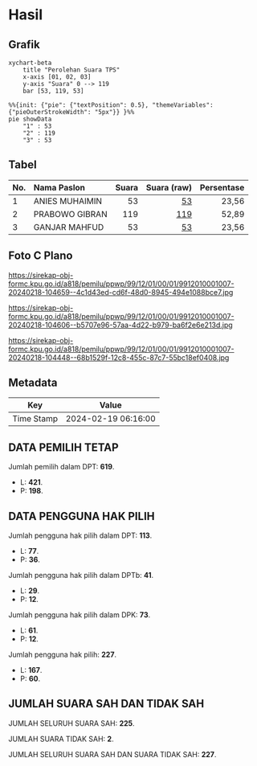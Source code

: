 # Hasil

## Grafik

```mermaid
xychart-beta
    title "Perolehan Suara TPS"
    x-axis [01, 02, 03]
    y-axis "Suara" 0 --> 119
    bar [53, 119, 53]
```

```mermaid
%%{init: {"pie": {"textPosition": 0.5}, "themeVariables": {"pieOuterStrokeWidth": "5px"}} }%%
pie showData
    "1" : 53
    "2" : 119
    "3" : 53
```

## Tabel

| No. | Nama Paslon    | Suara | Suara (raw) | Persentase |
|:--- |:-------------- | -----:| -----------:| ----------:|
| 1   | ANIES MUHAIMIN | 53    | [53][p-1]   | 23,56      |
| 2   | PRABOWO GIBRAN | 119   | [119][p-2]  | 52,89      |
| 3   | GANJAR MAHFUD  | 53    | [53][p-3]   | 23,56      |


[p-1]: https://github.com/gigit-pemilu/pemilu-2024-99-luar-negeri/blob/main/pilpres/hitung-suara/sub/99-luar-negeri/sub/12-bandar-seri-begawan-brunei-darussalam/sub/01-bandar-seri-begawan-brunei-darussalam/sub/0001-bandar-seri-begawan-brunei-darussalam/sub/007-tps-006/sub/paslon-1.txt
[p-2]: https://github.com/gigit-pemilu/pemilu-2024-99-luar-negeri/blob/main/pilpres/hitung-suara/sub/99-luar-negeri/sub/12-bandar-seri-begawan-brunei-darussalam/sub/01-bandar-seri-begawan-brunei-darussalam/sub/0001-bandar-seri-begawan-brunei-darussalam/sub/007-tps-006/sub/paslon-2.txt
[p-3]: https://github.com/gigit-pemilu/pemilu-2024-99-luar-negeri/blob/main/pilpres/hitung-suara/sub/99-luar-negeri/sub/12-bandar-seri-begawan-brunei-darussalam/sub/01-bandar-seri-begawan-brunei-darussalam/sub/0001-bandar-seri-begawan-brunei-darussalam/sub/007-tps-006/sub/paslon-3.txt

## Foto C Plano

https://sirekap-obj-formc.kpu.go.id/a818/pemilu/ppwp/99/12/01/00/01/9912010001007-20240218-104659--4c1d43ed-cd6f-48d0-8945-494e1088bce7.jpg

https://sirekap-obj-formc.kpu.go.id/a818/pemilu/ppwp/99/12/01/00/01/9912010001007-20240218-104606--b5707e96-57aa-4d22-b979-ba6f2e6e213d.jpg

https://sirekap-obj-formc.kpu.go.id/a818/pemilu/ppwp/99/12/01/00/01/9912010001007-20240218-104448--68b1529f-12c8-455c-87c7-55bc18ef0408.jpg


## Metadata

| Key        | Value               |
| ---------- | ------------------- |
| Time Stamp | 2024-02-19 06:16:00 |


## DATA PEMILIH TETAP

Jumlah pemilih dalam DPT: **619**.
 * L: **421**.
 * P: **198**.

## DATA PENGGUNA HAK PILIH

Jumlah pengguna hak pilih dalam DPT: **113**.
 * L: **77**.
 * P: **36**.

Jumlah pengguna hak pilih dalam DPTb: **41**.
 * L: **29**.
 * P: **12**.

Jumlah pengguna hak pilih dalam DPK: **73**.
 * L: **61**.
 * P: **12**.

Jumlah pengguna hak pilih: **227**.
 * L: **167**.
 * P: **60**.

## JUMLAH SUARA SAH DAN TIDAK SAH

JUMLAH SELURUH SUARA SAH: **225**.

JUMLAH SUARA TIDAK SAH: **2**.

JUMLAH SELURUH SUARA SAH DAN SUARA TIDAK SAH: **227**.


